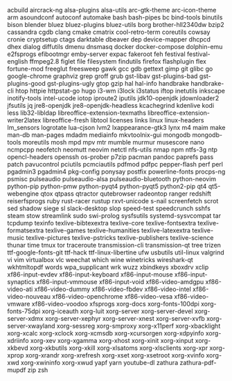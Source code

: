 acbuild
aircrack-ng
alsa-plugins
alsa-utils
arc-gtk-theme
arc-icon-theme
arm
asoundconf
autoconf
automake
bash
bash-pipes
bc
bind-tools
binutils
bison
blender
bluez
bluez-plugins
bluez-utils
borg
brother-hll2340dw
bzip2
cassandra
cgdb
clang
cmake
cmatrix
cool-retro-term
coreutils
cowsay
cronie
cryptsetup
ctags
darktable
dbeaver
dep
device-mapper
dhcpcd
dhex
dialog
diffutils
dmenu
dnsmasq
docker
docker-compose
dolphin-emu
e2fsprogs
efibootmgr
emby-server
expac
fakeroot
feh
festival
festival-english
ffmpeg2.8
figlet
file
filesystem
findutils
firefox
flashplugin
flex
fortune-mod
freeglut
freesweep
gawk
gcc
gdb
gettext
gimp
git
glibc
go
google-chrome
graphviz
grep
groff
grub
gst-libav
gst-plugins-bad
gst-plugins-good
gst-plugins-ugly
gtop
gzip
hal
hal-info
handbrake
handbrake-cli
htop
httpie
httpstat-go
hugo
i3-wm
i3lock
i3status
iftop
inetutils
inkscape
inotify-tools
intel-ucode
iotop
iproute2
iputils
jdk10-openjdk
jdownloader2
jfsutils
jq
jre8-openjdk
jre8-openjdk-headless
kcachegrind
kdenlive
kodi
less
lib32-libldap
libreoffice-extension-texmaths
libreoffice-extension-writer2latex
libreoffice-fresh
libtool
licenses
links
linux
linux-headers
lm_sensors
logrotate
lua-cjson
lvm2
lxappearance-gtk3
lynx
m4
maim
make
man-db
man-pages
mdadm
mediainfo
mkvtoolnix-gui
mongodb
mongodb-tools
moreutils
mosh
mpd
mpv
mtr
mumble
murmur
musescore
nano
ncmpcpp
neofetch
neomutt
neovim
netctl
nfs-utils
nmap
npm
ntfs-3g
ntp
opencl-headers
openssh
os-prober
p7zip
pacman
pandoc
paprefs
pass
patch
pavucontrol
pciutils
pcmciautils
pdfmod
pdfpc
pepper-flash
perf
perl
pgadmin3
pgadmin4
pkg-config
ponysay
postfix
powerline-fonts
procps-ng
psmisc
pulseaudio
pulseaudio-alsa
pulseaudio-bluetooth
python-neovim
python-pip
python-pmw
python-pyqt4
python-pyqt5
python2-pip
qt4
qt5-webengine
qtox
qtpass
qtractor
qutebrowser
radeontop
ranger
redshift
reiserfsprogs
ruby
rust-racer
rustup
rxvt-unicode
s-nail
screenfetch
scrot
sed
shadow
siege
sl
slack-desktop
slop
speed-test
speedcrunch
sshfs
steam
stow
streamlink
sudo
swi-prolog
sysfsutils
systemd-sysvcompat
tar
tcpdump
texinfo
texlive-bibtexextra
texlive-core
texlive-fontsextra
texlive-formatsextra
texlive-games
texlive-humanities
texlive-latexextra
texlive-music
texlive-pictures
texlive-pstricks
texlive-publishers
texlive-science
thunar
time
tmux
tor
traceroute
transmission-cli
transmission-qt
tree
trizen
ttf-google-fonts-git
ttf-hack
ttf-linux-libertine
ufw
usbutils
util-linux
valgrind
vi
vim
virtualbox
vlc
weechat
which
wine
winetricks
wireshark-qt
wkhtmltopdf
words
wpa_supplicant
wrk
wuzz
xbindkeys
xboxdrv
xclip
xf86-input-evdev
xf86-input-keyboard
xf86-input-mouse
xf86-input-synaptics
xf86-input-vmmouse
xf86-input-void
xf86-video-amdgpu
xf86-video-ati
xf86-video-dummy
xf86-video-fbdev
xf86-video-intel
xf86-video-nouveau
xf86-video-openchrome
xf86-video-vesa
xf86-video-vmware
xf86-video-voodoo
xfsprogs
xorg-docs
xorg-fonts-100dpi
xorg-fonts-75dpi
xorg-iceauth
xorg-luit
xorg-server
xorg-server-devel
xorg-server-xdmx
xorg-server-xephyr
xorg-server-xnest
xorg-server-xvfb
xorg-server-xwayland
xorg-sessreg
xorg-smproxy
xorg-x11perf
xorg-xbacklight
xorg-xcalc
xorg-xclock
xorg-xcmsdb
xorg-xcursorgen
xorg-xdpyinfo
xorg-xdriinfo
xorg-xev
xorg-xgamma
xorg-xhost
xorg-xinit
xorg-xinput
xorg-xkbevd
xorg-xkbutils
xorg-xkill
xorg-xlsatoms
xorg-xlsclients
xorg-xpr
xorg-xprop
xorg-xrandr
xorg-xrefresh
xorg-xset
xorg-xsetroot
xorg-xvinfo
xorg-xwd
xorg-xwininfo
xorg-xwud
yapf
yarn
youtube-dl
zathura
zathura-pdf-mupdf
zip
zsh
